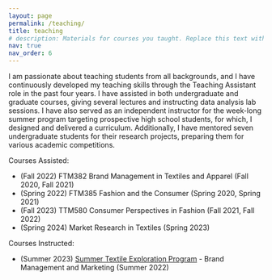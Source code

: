 ```yaml
---
layout: page
permalink: /teaching/
title: teaching
# description: Materials for courses you taught. Replace this text with your description.
nav: true
nav_order: 6
---
```


<!-- For now, this page is assumed to be a static description of your courses. You can convert it to a collection similar to `_projects/` so that you can have a dedicated page for each course.

Organize your courses by years, topics, or universities, however you like! -->

I am passionate about teaching students from all backgrounds, and I have continuously developed my teaching skills through the Teaching Assistant role in the past four years. I have assisted in both undergraduate and graduate courses, giving several lectures and instructing data analysis lab sessions. I have also served as an independent instructor for the week-long summer program targeting prospective high school students, for which, I designed and delivered a curriculum. Additionally, I have mentored seven undergraduate students for their research projects, preparing them for various academic competitions.


Courses Assisted:
- (Fall 2022) FTM382 Brand Management in Textiles and Apparel (Fall 2020, Fall 2021)
- (Spring 2022) FTM385 Fashion and the Consumer (Spring 2020, Spring 2021)
- (Fall 2023) TTM580 Consumer Perspectives in Fashion (Fall 2021, Fall 2022)
- (Spring 2024) Market Research in Textiles (Spring 2023)

Courses Instructed:
- (Summer 2023) [Summer Textile Exploration Program](https://textiles.ncsu.edu/academics/k-12/summer-textile-exploration-program/) - Brand Management and Marketing (Summer 2022)